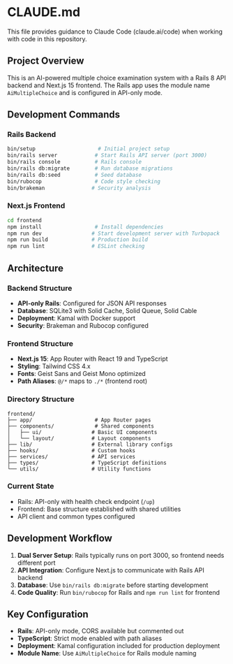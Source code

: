 # CLAUDE.md

This file provides guidance to Claude Code (claude.ai/code) when working with code in this repository.

## Project Overview

This is an AI-powered multiple choice examination system with a Rails 8 API backend and Next.js 15 frontend. The Rails app uses the module name `AiMultipleChoice` and is configured in API-only mode.

## Development Commands

### Rails Backend
```bash
bin/setup                    # Initial project setup
bin/rails server            # Start Rails API server (port 3000)
bin/rails console           # Rails console
bin/rails db:migrate        # Run database migrations
bin/rails db:seed           # Seed database
bin/rubocop                 # Code style checking
bin/brakeman               # Security analysis
```

### Next.js Frontend
```bash
cd frontend
npm install                 # Install dependencies
npm run dev                # Start development server with Turbopack
npm run build              # Production build
npm run lint               # ESLint checking
```

## Architecture

### Backend Structure
- **API-only Rails**: Configured for JSON API responses
- **Database**: SQLite3 with Solid Cache, Solid Queue, Solid Cable
- **Deployment**: Kamal with Docker support
- **Security**: Brakeman and Rubocop configured

### Frontend Structure
- **Next.js 15**: App Router with React 19 and TypeScript
- **Styling**: Tailwind CSS 4.x
- **Fonts**: Geist Sans and Geist Mono optimized
- **Path Aliases**: `@/*` maps to `./*` (frontend root)

### Directory Structure
```
frontend/
├── app/                    # App Router pages
├── components/             # Shared components
│   ├── ui/                # Basic UI components
│   └── layout/            # Layout components
├── lib/                   # External library configs
├── hooks/                 # Custom hooks
├── services/              # API services
├── types/                 # TypeScript definitions
└── utils/                 # Utility functions
```

### Current State
- Rails: API-only with health check endpoint (`/up`)
- Frontend: Base structure established with shared utilities
- API client and common types configured

## Development Workflow

1. **Dual Server Setup**: Rails typically runs on port 3000, so frontend needs different port
2. **API Integration**: Configure Next.js to communicate with Rails API backend
3. **Database**: Use `bin/rails db:migrate` before starting development
4. **Code Quality**: Run `bin/rubocop` for Rails and `npm run lint` for frontend

## Key Configuration

- **Rails**: API-only mode, CORS available but commented out
- **TypeScript**: Strict mode enabled with path aliases
- **Deployment**: Kamal configuration included for production deployment
- **Module Name**: Use `AiMultipleChoice` for Rails module naming